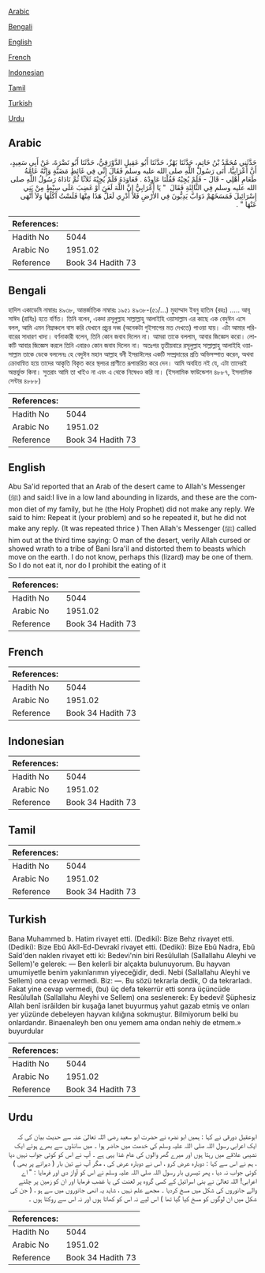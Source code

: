[Arabic](#arabic)

[Bengali](#bengali)

[English](#english)

[French](#french)

[Indonesian](#indonesian)

[Tamil](#tamil)

[Turkish](#turkish)

[Urdu](#urdu)

## Arabic


<div dir="rtl" lang="ar" style={{fontSize:'larger',backgroundColor:'#f8f9fa',padding:20}}>
حَدَّثَنِي مُحَمَّدُ بْنُ حَاتِمٍ، حَدَّثَنَا بَهْزٌ، حَدَّثَنَا أَبُو عَقِيلٍ الدَّوْرَقِيُّ، حَدَّثَنَا أَبُو نَضْرَةَ، عَنْ أَبِي سَعِيدٍ، أَنَّ أَعْرَابِيًّا، أَتَى رَسُولَ اللَّهِ صلى الله عليه وسلم فَقَالَ إِنِّي فِي غَائِطٍ مَضَبَّةٍ وَإِنَّهُ عَامَّةُ طَعَامِ أَهْلِي - قَالَ - فَلَمْ يُجِبْهُ فَقُلْنَا عَاوِدْهُ ‏.‏ فَعَاوَدَهُ فَلَمْ يُجِبْهُ ثَلاَثًا ثُمَّ نَادَاهُ رَسُولُ اللَّهِ صلى الله عليه وسلم فِي الثَّالِثَةِ فَقَالَ ‏ "‏ يَا أَعْرَابِيُّ إِنَّ اللَّهَ لَعَنَ أَوْ غَضِبَ عَلَى سِبْطٍ مِنْ بَنِي إِسْرَائِيلَ فَمَسَخَهُمْ دَوَابَّ يَدِبُّونَ فِي الأَرْضِ فَلاَ أَدْرِي لَعَلَّ هَذَا مِنْهَا فَلَسْتُ آكُلُهَا وَلاَ أَنْهَى عَنْهَا ‏"‏ ‏.‏
</div>
<div style={{backgroundColor:'#f8f9fa',padding:20, marginBottom: 10}}><table> <thead> <tr> <th>References:</th> <th></th> </tr> </thead> <tbody><tr><td>Hadith No</td><td>5044</td></tr><tr><td>Arabic No</td><td>1951.02</td></tr><tr><td>Reference</td><td>Book 34 Hadith 73</td></tr></tbody></table></div>

## Bengali


<div dir="ltr" lang="bn" style={{fontSize:'larger',backgroundColor:'#f8f9fa',padding:20}}>
হাদিস একাডেমি নাম্বারঃ ৪৯৩৮, আন্তর্জাতিক নাম্বারঃ ১৯৫১ ৪৯৩৮-(৫১/...) মুহাম্মাদ ইবনু হাতিম (রহঃ) ..... আবূ সাঈদ (রাযিঃ) হতে বর্ণিত। তিনি বলেন, একদা রসূলুল্লাহ সাল্লাল্লাহু আলাইহি ওয়াসাল্লাম এর কাছে এক বেদুঈন এসে বলল, আমি এমন নিম্নাঞ্চলে বাস করি যেখানে প্রচুর দব্ব (অনেকটা গুইসাপের মত দেখতে) পাওয়া যায়। এটা আমার পরিবারের সাধারণ খাদ্য। বর্ণনাকারী বলেন, তিনি কোন জবাব দিলেন না। আমরা তাকে বললাম, আবার জিজ্ঞেস করো। লোকটি আবার জিজ্ঞেস করলে তিনি এবারও কোন জবাব দিলেন না। অতঃপর তৃতীয়বারে রসূলুল্লাহ সাল্লাল্লাহু আলাইহি ওয়াসাল্লাম তাকে ডেকে বললেনঃ হে বেদুঈন মহান আল্লাহ বনী ইসরাঈলের একটি সম্প্রদায়ের প্রতি অভিসম্পাত করেন, অথবা ক্রোধান্বিত হয়ে তাদের আকৃতি বিকৃত করে স্থলচর প্রাণীতে রূপান্তরিত করে দেন। আমি অবহিত নই যে, এটা তাদেরই অন্তর্ভুক্ত কিনা। সুতরাং আমি তা খাইও না এবং এ থেকে নিষেধও করি না। (ইসলামিক ফাউন্ডেশন ৪৮৮৭, ইসলামিক সেন্টার ৪৮৮৮)
</div>
<div style={{backgroundColor:'#f8f9fa',padding:20, marginBottom: 10}}><table> <thead> <tr> <th>References:</th> <th></th> </tr> </thead> <tbody><tr><td>Hadith No</td><td>5044</td></tr><tr><td>Arabic No</td><td>1951.02</td></tr><tr><td>Reference</td><td>Book 34 Hadith 73</td></tr></tbody></table></div>

## English


<div dir="ltr" lang="en" style={{fontSize:'larger',backgroundColor:'#f8f9fa',padding:20}}>
Abu Sa'id reported that an Arab of the desert came to Allah's Messenger (ﷺ) and said:I live in a low land abounding in lizards, and these are the common diet of my family, but he (the Holy Prophet) did not make any reply. We said to him: Repeat it (your problem) and so he repeated it, but he did not make any reply. (It was repeated thrice ) Then Allah's Messenger (ﷺ) called him out at the third time saying: O man of the desert, verily Allah cursed or showed wrath to a tribe of Bani Isra'il and distorted them to beasts which move on the earth. I do not know, perhaps this (lizard) may be one of them. So I do not eat it, nor do I prohibit the eating of it
</div>
<div style={{backgroundColor:'#f8f9fa',padding:20, marginBottom: 10}}><table> <thead> <tr> <th>References:</th> <th></th> </tr> </thead> <tbody><tr><td>Hadith No</td><td>5044</td></tr><tr><td>Arabic No</td><td>1951.02</td></tr><tr><td>Reference</td><td>Book 34 Hadith 73</td></tr></tbody></table></div>

## French


<div dir="ltr" lang="fr" style={{fontSize:'larger',backgroundColor:'#f8f9fa',padding:20}}>

</div>
<div style={{backgroundColor:'#f8f9fa',padding:20, marginBottom: 10}}><table> <thead> <tr> <th>References:</th> <th></th> </tr> </thead> <tbody><tr><td>Hadith No</td><td>5044</td></tr><tr><td>Arabic No</td><td>1951.02</td></tr><tr><td>Reference</td><td>Book 34 Hadith 73</td></tr></tbody></table></div>

## Indonesian


<div dir="ltr" lang="id" style={{fontSize:'larger',backgroundColor:'#f8f9fa',padding:20}}>

</div>
<div style={{backgroundColor:'#f8f9fa',padding:20, marginBottom: 10}}><table> <thead> <tr> <th>References:</th> <th></th> </tr> </thead> <tbody><tr><td>Hadith No</td><td>5044</td></tr><tr><td>Arabic No</td><td>1951.02</td></tr><tr><td>Reference</td><td>Book 34 Hadith 73</td></tr></tbody></table></div>

## Tamil


<div dir="ltr" lang="ta" style={{fontSize:'larger',backgroundColor:'#f8f9fa',padding:20}}>

</div>
<div style={{backgroundColor:'#f8f9fa',padding:20, marginBottom: 10}}><table> <thead> <tr> <th>References:</th> <th></th> </tr> </thead> <tbody><tr><td>Hadith No</td><td>5044</td></tr><tr><td>Arabic No</td><td>1951.02</td></tr><tr><td>Reference</td><td>Book 34 Hadith 73</td></tr></tbody></table></div>

## Turkish


<div dir="ltr" lang="tr" style={{fontSize:'larger',backgroundColor:'#f8f9fa',padding:20}}>
Bana Muhammed b. Hatim rivayet etti. (Dediki): Bize Behz rivayet etti. (Dediki): Bize Ebû Akîl-Ed-Devrakî rivayet etti. (Dediki): Bize Ebû Nadra, Ebû Saîd'den naklen rivayet etti ki: Bedevi'nin biri Resûlullah (Sallallahu Aleyhi ve Sellem)'e gelerek: — Ben kelerli bir alçakta bulunuyorum. Bu hayvan umumiyetle benim yakınlarımın yiyeceğidir, dedi. Nebi (Sallallahu Aleyhi ve Sellem) ona cevap vermedi. Biz: —. Bu sözü tekrarla dedik, O da tekrarladı. Fakat yine cevap vermedi, (bu) üç defa tekerrür etti sonra üçüncüde Resûlullah (Sallallahu Aleyhi ve Sellem) ona seslenerek: Ey bedevi! Şüphesiz Allah benî isrâilden bir kuşağa lanet buyurmuş yahut gazab etmiş ve onları yer yüzünde debeleyen hayvan kılığına sokmuştur. Bilmiyorum belki bu onlardandır. Binaenaleyh ben onu yemem ama ondan nehiy de etmem.» buyurdular
</div>
<div style={{backgroundColor:'#f8f9fa',padding:20, marginBottom: 10}}><table> <thead> <tr> <th>References:</th> <th></th> </tr> </thead> <tbody><tr><td>Hadith No</td><td>5044</td></tr><tr><td>Arabic No</td><td>1951.02</td></tr><tr><td>Reference</td><td>Book 34 Hadith 73</td></tr></tbody></table></div>

## Urdu


<div dir="rtl" lang="ur" style={{fontSize:'larger',backgroundColor:'#f8f9fa',padding:20}}>
ابوعقیل دورقی نے کہا : ہمیں ابو نضرہ نے حضرت ابو سعید رضی اللہ تعالیٰ عنہ سے حدیث بیان کی کہ ایک اعرابی رسول اللہ صلی اللہ علیہ وسلم کی خدمت میں حاضر ہوا ۔ میں سانڈوں سے بھرے ہوئے ایک نشیبی علاقے میں رہتا ہوں اور میرے گھر والوں کی عام غذا یہی ہے ۔ آپ نے اس کو کوئی جواب نہیں دیا ، ہم نے اس سے کہا : دوبارہ عرض کرو ، اس نے دوبارہ عرض کی ، مگر آپ نے تین بار ( دہرانے پر بھی ) کوئی جواب نہ دیا ، پھر تیسری بار رسول اللہ صلی اللہ علیہ وسلم نے اس کو آواز دی اور فرمایا : " اے اعرابی! اللہ تعالیٰ نے بنی اسرائیل کے کسی گروہ پر لعنت کی یا غضب فرمایا اور ان کو زمین پر چلنے والے جانوروں کی شکل میں مسخ کردیا ۔ مجھے علم نہیں ، شاید یہ انھی جانوروں میں سے ہو ، ( جن کی شکل میں ان لوگوں کو مسخ کیا گیا تھا ) اس لیے نہ اس کو کھاتا ہوں اور نہ اس سے روکتا ہوں ۔
</div>
<div style={{backgroundColor:'#f8f9fa',padding:20, marginBottom: 10}}><table> <thead> <tr> <th>References:</th> <th></th> </tr> </thead> <tbody><tr><td>Hadith No</td><td>5044</td></tr><tr><td>Arabic No</td><td>1951.02</td></tr><tr><td>Reference</td><td>Book 34 Hadith 73</td></tr></tbody></table></div>
